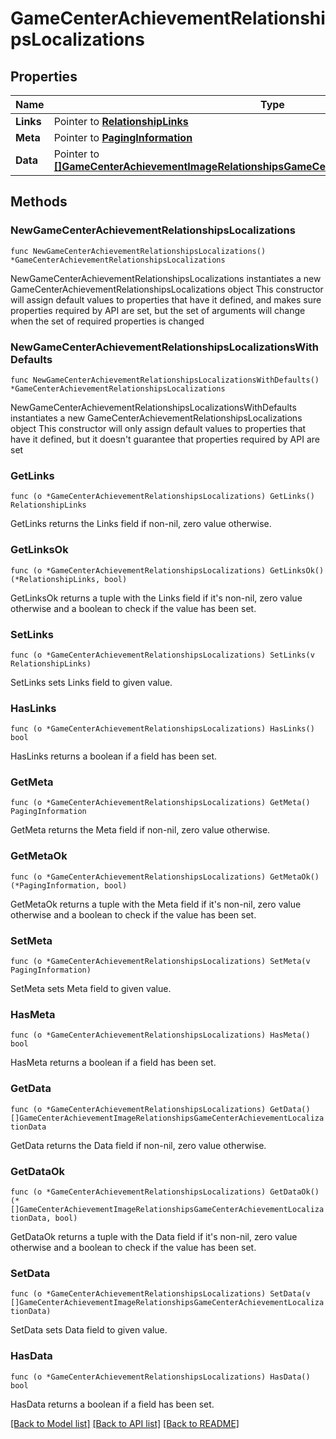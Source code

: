 # GameCenterAchievementRelationshipsLocalizations

## Properties

Name | Type | Description | Notes
------------ | ------------- | ------------- | -------------
**Links** | Pointer to [**RelationshipLinks**](RelationshipLinks.md) |  | [optional] 
**Meta** | Pointer to [**PagingInformation**](PagingInformation.md) |  | [optional] 
**Data** | Pointer to [**[]GameCenterAchievementImageRelationshipsGameCenterAchievementLocalizationData**](GameCenterAchievementImageRelationshipsGameCenterAchievementLocalizationData.md) |  | [optional] 

## Methods

### NewGameCenterAchievementRelationshipsLocalizations

`func NewGameCenterAchievementRelationshipsLocalizations() *GameCenterAchievementRelationshipsLocalizations`

NewGameCenterAchievementRelationshipsLocalizations instantiates a new GameCenterAchievementRelationshipsLocalizations object
This constructor will assign default values to properties that have it defined,
and makes sure properties required by API are set, but the set of arguments
will change when the set of required properties is changed

### NewGameCenterAchievementRelationshipsLocalizationsWithDefaults

`func NewGameCenterAchievementRelationshipsLocalizationsWithDefaults() *GameCenterAchievementRelationshipsLocalizations`

NewGameCenterAchievementRelationshipsLocalizationsWithDefaults instantiates a new GameCenterAchievementRelationshipsLocalizations object
This constructor will only assign default values to properties that have it defined,
but it doesn't guarantee that properties required by API are set

### GetLinks

`func (o *GameCenterAchievementRelationshipsLocalizations) GetLinks() RelationshipLinks`

GetLinks returns the Links field if non-nil, zero value otherwise.

### GetLinksOk

`func (o *GameCenterAchievementRelationshipsLocalizations) GetLinksOk() (*RelationshipLinks, bool)`

GetLinksOk returns a tuple with the Links field if it's non-nil, zero value otherwise
and a boolean to check if the value has been set.

### SetLinks

`func (o *GameCenterAchievementRelationshipsLocalizations) SetLinks(v RelationshipLinks)`

SetLinks sets Links field to given value.

### HasLinks

`func (o *GameCenterAchievementRelationshipsLocalizations) HasLinks() bool`

HasLinks returns a boolean if a field has been set.

### GetMeta

`func (o *GameCenterAchievementRelationshipsLocalizations) GetMeta() PagingInformation`

GetMeta returns the Meta field if non-nil, zero value otherwise.

### GetMetaOk

`func (o *GameCenterAchievementRelationshipsLocalizations) GetMetaOk() (*PagingInformation, bool)`

GetMetaOk returns a tuple with the Meta field if it's non-nil, zero value otherwise
and a boolean to check if the value has been set.

### SetMeta

`func (o *GameCenterAchievementRelationshipsLocalizations) SetMeta(v PagingInformation)`

SetMeta sets Meta field to given value.

### HasMeta

`func (o *GameCenterAchievementRelationshipsLocalizations) HasMeta() bool`

HasMeta returns a boolean if a field has been set.

### GetData

`func (o *GameCenterAchievementRelationshipsLocalizations) GetData() []GameCenterAchievementImageRelationshipsGameCenterAchievementLocalizationData`

GetData returns the Data field if non-nil, zero value otherwise.

### GetDataOk

`func (o *GameCenterAchievementRelationshipsLocalizations) GetDataOk() (*[]GameCenterAchievementImageRelationshipsGameCenterAchievementLocalizationData, bool)`

GetDataOk returns a tuple with the Data field if it's non-nil, zero value otherwise
and a boolean to check if the value has been set.

### SetData

`func (o *GameCenterAchievementRelationshipsLocalizations) SetData(v []GameCenterAchievementImageRelationshipsGameCenterAchievementLocalizationData)`

SetData sets Data field to given value.

### HasData

`func (o *GameCenterAchievementRelationshipsLocalizations) HasData() bool`

HasData returns a boolean if a field has been set.


[[Back to Model list]](../README.md#documentation-for-models) [[Back to API list]](../README.md#documentation-for-api-endpoints) [[Back to README]](../README.md)


